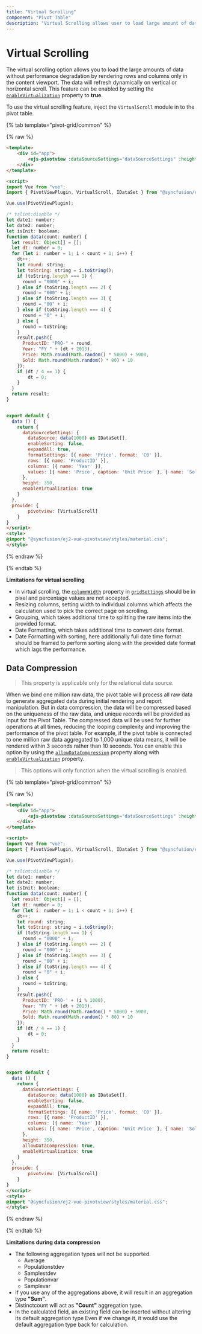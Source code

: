 ```yaml
---
title: "Virtual Scrolling"
component: "Pivot Table"
description: "Virtual Scrolling allows user to load large amount of data without performance degradation."
---
```


<!-- markdownlint-disable MD036 -->

# Virtual Scrolling

The virtual scrolling option allows you to load the large amounts of data without performance degradation by rendering rows and columns only in the content viewport. The data will refresh dynamically on vertical or horizontal scroll. This feature can be enabled by setting the [`enableVirtualization`](https://ej2.syncfusion.com/vue/documentation/api/pivotview#enablevirtualization) property to **true**.

To use the virtual scrolling feature, inject the `VirtualScroll` module in to the pivot table.

{% tab template="pivot-grid/common" %}

{% raw %}

```html
<template>
    <div id="app">
        <ejs-pivotview :dataSourceSettings="dataSourceSettings" :height="height" :enableVirtualization="enableVirtualization"> </ejs-pivotview>
    </div>
</template>

<script>
import Vue from "vue";
import { PivotViewPlugin, VirtualScroll, IDataSet } from "@syncfusion/ej2-vue-pivotview";

Vue.use(PivotViewPlugin);

/* tslint:disable */
let date1: number;
let date2: number;
let isInit: boolean;
function data(count: number) {
  let result: Object[] = [];
  let dt: number = 0;
  for (let i: number = 1; i < count + 1; i++) {
    dt++;
    let round: string;
    let toString: string = i.toString();
    if (toString.length === 1) {
      round = "0000" + i;
    } else if (toString.length === 2) {
      round = "000" + i;
    } else if (toString.length === 3) {
      round = "00" + i;
    } else if (toString.length === 4) {
      round = "0" + i;
    } else {
      round = toString;
    }
    result.push({
      ProductID: "PRO-" + round,
      Year: "FY " + (dt + 2013),
      Price: Math.round(Math.random() * 5000) + 5000,
      Sold: Math.round(Math.random() * 80) + 10
    });
    if (dt / 4 == 1) {
        dt = 0;
    }
  }
  return result;
}


export default {
  data () {
    return {
      dataSourceSettings: {
        dataSource: data(1000) as IDataSet[],
        enableSorting: false,
        expandAll: true,
        formatSettings: [{ name: 'Price', format: 'C0' }],
        rows: [{ name: 'ProductID' }],
        columns: [{ name: 'Year' }],
        values: [{ name: 'Price', caption: 'Unit Price' }, { name: 'Sold', caption: 'Unit Sold' }]
      },
      height: 350,
      enableVirtualization: true
    }
  },
  provide: {
        pivotview: [VirtualScroll]
    }
}
</script>
<style>
@import "@syncfusion/ej2-vue-pivotview/styles/material.css";
</style>
```

{% endraw %}

{% endtab %}

**Limitations for virtual scrolling**

* In virtual scrolling, the [`columnWidth`](https://ej2.syncfusion.com/vue/documentation/api/pivotview/gridSettings/#columnwidth) property in [`gridSettings`](https://ej2.syncfusion.com/vue/documentation/api/pivotview/gridSettings/) should be in pixel and percentage values are not accepted.
* Resizing columns, setting width to individual columns which affects the calculation used to pick the correct page on scrolling.
* Grouping, which takes additional time to splitting the raw items into the provided format.
* Date Formatting, which takes additional time to convert date format.
* Date Formatting with sorting, here additionally full date time format should be framed to perform sorting along with the provided date format which lags the performance.

## Data Compression

> This property is applicable only for the relational data source.

When we bind one million raw data, the pivot table will process all raw data to generate aggregated data during initial rendering and report manipulation. But in data compression, the data will be compressed based on the uniqueness of the raw data, and unique records will be provided as input for the Pivot Table. The compressed data will be used for further operations at all times, reducing the looping complexity and improving the performance of the pivot table. For example, if the pivot table  is connected to one million raw data aggregated to 1,000 unique data means, it will be rendered within 3 seconds rather than 10 seconds. You can enable this option by using the [`allowDataCompression`](https://ej2.syncfusion.com/vue/documentation/api/pivotview/#allowdatacompression) property along with [`enableVirtualization`](https://ej2.syncfusion.com/vue/documentation/api/pivotview/#enablevirtualization) property.

> This options will only function when the virtual scrolling is enabled.

{% tab template="pivot-grid/common" %}

{% raw %}

```html
<template>
    <div id="app">
        <ejs-pivotview :dataSourceSettings="dataSourceSettings" :height="height" :allowDataCompression="allowDataCompression" :enableVirtualization="enableVirtualization"> </ejs-pivotview>
    </div>
</template>

<script>
import Vue from "vue";
import { PivotViewPlugin, VirtualScroll, IDataSet } from "@syncfusion/ej2-vue-pivotview";

Vue.use(PivotViewPlugin);

/* tslint:disable */
let date1: number;
let date2: number;
let isInit: boolean;
function data(count: number) {
  let result: Object[] = [];
  let dt: number = 0;
  for (let i: number = 1; i < count + 1; i++) {
    dt++;
    let round: string;
    let toString: string = i.toString();
    if (toString.length === 1) {
      round = "0000" + i;
    } else if (toString.length === 2) {
      round = "000" + i;
    } else if (toString.length === 3) {
      round = "00" + i;
    } else if (toString.length === 4) {
      round = "0" + i;
    } else {
      round = toString;
    }
    result.push({
      ProductID: 'PRO-' + (i % 1000),
      Year: "FY " + (dt + 2013),
      Price: Math.round(Math.random() * 5000) + 5000,
      Sold: Math.round(Math.random() * 80) + 10
    });
    if (dt / 4 == 1) {
        dt = 0;
    }
  }
  return result;
}


export default {
  data () {
    return {
      dataSourceSettings: {
        dataSource: data(1000) as IDataSet[],
        enableSorting: false,
        expandAll: true,
        formatSettings: [{ name: 'Price', format: 'C0' }],
        rows: [{ name: 'ProductID' }],
        columns: [{ name: 'Year' }],
        values: [{ name: 'Price', caption: 'Unit Price' }, { name: 'Sold', caption: 'Unit Sold' }]
      },
      height: 350,
      allowDataCompression: true,
      enableVirtualization: true
    }
  },
  provide: {
        pivotview: [VirtualScroll]
    }
}
</script>
<style>
@import "@syncfusion/ej2-vue-pivotview/styles/material.css";
</style>
```

{% endraw %}

{% endtab %}

**Limitations during data compression**

* The following aggregation types will not be supported.
    * Average
    * Populationstdev
    * Samplestdev
    * Populationvar
    * Samplevar
* If you use any of the aggregations above, it will result in an aggregation type **"Sum"**.
* Distinctcount will act as **"Count"** aggregation type.
* In the calculated field, an existing field can be inserted without altering its default aggregation type Even if we change it, it would use the default aggregation type back for calculation.